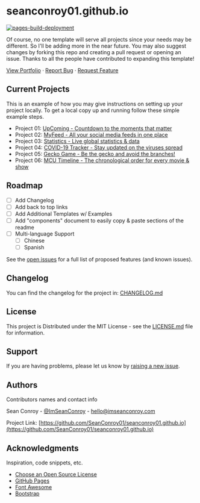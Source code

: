 # seanconroy01.github.io

[![pages-build-deployment](https://github.com/SeanConroy01/seanconroy01.github.io/actions/workflows/pages/pages-build-deployment/badge.svg)](https://github.com/SeanConroy01/seanconroy01.github.io/actions/workflows/pages/pages-build-deployment)

Of course, no one template will serve all projects since your needs may be different. So I'll be adding more in the near future. You may also suggest changes by forking this repo and creating a pull request or opening an issue. Thanks to all the people have contributed to expanding this template!

<div>
  <p>
    <a href="https://www.imseanconroy.co.uk">View Portfolio</a>
    ·
    <a href="https://github.com/SeanConroy01/seanconroy01.github.io/issues">Report Bug</a>
    ·
    <a href="https://github.com/SeanConroy01/seanconroy01.github.io/issues">Request Feature</a>
  </p>
</div>

## Current Projects

This is an example of how you may give instructions on setting up your project locally. To get a local copy up and running follow these simple example steps.

* Project 01: [UpComing - Countdown to the moments that matter](https://www.imseanconroy.co.uk/project-1)
* Project 02: [MyFeed - All your social media feeds in one place](https://www.imseanconroy.co.uk/project-2)
* Project 03: [Statistics - Live global statistics & data](https://www.imseanconroy.co.uk/project-3)
* Project 04: [COVID-19 Tracker - Stay updated on the viruses spread](https://www.imseanconroy.co.uk/project-4)
* Project 05: [Gecko Game - Be the gecko and avoid the branches!](https://www.imseanconroy.co.uk/project-5)
* Project 06: [MCU Timeline - The chronological order for every movie & show](https://www.imseanconroy.co.uk/project-6) 

## Roadmap

- [ ] Add Changelog
- [ ] Add back to top links
- [ ] Add Additional Templates w/ Examples
- [ ] Add "components" document to easily copy & paste sections of the readme
- [ ] Multi-language Support
    - [ ] Chinese
    - [ ] Spanish

See the [open issues](https://github.com/SeanConroy01/seanconroy01.github.io/issues) for a full list of proposed features (and known issues).

## Changelog

You can find the changelog for the project in: [CHANGELOG.md](https://github.com/SeanConroy01/seanconroy01.github.io/CHANGELOG.md)

## License

This project is Distributed under the MIT License - see the [LICENSE.md](LICENSE.md) file for information.

## Support

If you are having problems, please let us know by [raising a new issue](https://github.com/SeanConroy01/seanconroy01.github.io/issues/new/choose).

## Authors

Contributors names and contact info

Sean Conroy - [@ImSeanConroy](https://twitter.com/ImSeanConroy) - [hello@imseanconroy.com](hello@imseanconroy.com)

Project Link: [https://github.com/SeanConroy01/seanconroy01.github.io](https://github.com/SeanConroy01/seanconroy01.github.io)

## Acknowledgments

Inspiration, code snippets, etc.
* [Choose an Open Source License](https://choosealicense.com)
* [GitHub Pages](https://pages.github.com)
* [Font Awesome](https://fontawesome.com)
* [Bootstrap](https://getbootstrap.com)
